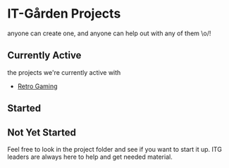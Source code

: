 # IT-Gården Projects
anyone can create one, and anyone can help out with any of them \o/!

## Currently Active
the projects we're currently active with
- [Retro Gaming](./retro_gaming/)

## Started


## Not Yet Started
Feel free to look in the project folder and see if you want to start it up. ITG leaders are always here to help and get needed material.
